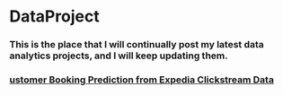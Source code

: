 # DataProject

###  This is the place that I will continually post my latest data analytics projects, and I will keep updating them.
###  
###  [ustomer Booking Prediction from Expedia Clickstream Data](https://github.com/hopenjin/DataProject/blob/master/Hongpeng%20Jin_Project_Customer%20Booking%20Prediction%20from%20Expedia%20Clickstream%20Data.ipynb)

